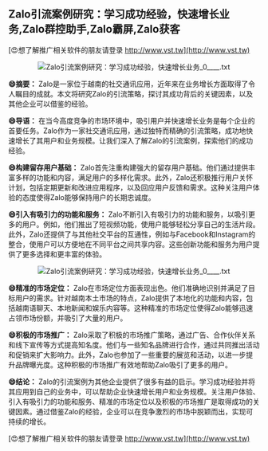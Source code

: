 ## **Zalo引流案例研究：学习成功经验，快速增长业务,Zalo群控助手,Zalo霸屏,Zalo获客**

[😍想了解推广相关软件的朋友请登录 http://www.vst.tw](http://www.vst.tw)

 <center><img src="https://vst.tw/MP4/tuiguang/png/2.png" alt="Zalo引流案例研究：学习成功经验，快速增长业务_0____.txt"></center>

**😄摘要：**
Zalo是一家位于越南的社交通讯应用，近年来在业务增长方面取得了令人瞩目的成就。本文将研究Zalo的引流策略，探讨其成功背后的关键因素，以及其他企业可以借鉴的经验。

**😄导语：**
在当今高度竞争的市场环境中，吸引用户并快速增长业务是每个企业的首要任务。Zalo作为一家社交通讯应用，通过独特而精确的引流策略，成功地快速增长了其用户和业务规模。让我们深入了解Zalo的引流案例，探索他们的成功经验。

**😄构建留存用户基础：**
Zalo首先注重构建强大的留存用户基础。他们通过提供丰富多样的功能和内容，满足用户的多样化需求。此外，Zalo还积极推行用户关怀计划，包括定期更新和改进应用程序，以及回应用户反馈和需求。这种关注用户体验的态度使得Zalo能够保持用户的长期忠诚度。

**😄引入有吸引力的功能和服务：**
Zalo不断引入有吸引力的功能和服务，以吸引更多的用户。例如，他们推出了短视频功能，使用户能够轻松分享自己的生活片段。此外，Zalo还提供了与其他社交平台的互通性，例如与Facebook和Instagram的整合，使用户可以方便地在不同平台之间共享内容。这些创新功能和服务为用户提供了更多选择和更丰富的体验。

 <center><img src="https://vst.tw/MP4/tuiguang/png/6.png" alt="Zalo引流案例研究：学习成功经验，快速增长业务_0____.txt"></center>

**😄精准的市场定位：**
Zalo在市场定位方面表现出色。他们准确地识别并满足了目标用户的需求。针对越南本土市场的特点，Zalo提供了本地化的功能和内容，包括越南语聊天、本地新闻和娱乐内容等。这种精准的市场定位使得Zalo能够迅速占领市场份额，并吸引了大量的用户。

**😄积极的市场推广：**
Zalo采取了积极的市场推广策略，通过广告、合作伙伴关系和线下宣传等方式提高知名度。他们与一些知名品牌进行合作，通过共同推出活动和促销来扩大影响力。此外，Zalo也参加了一些重要的展览和活动，以进一步提升品牌曝光度。这种积极的市场推广有效地帮助Zalo吸引了更多的用户。

**😄结论：**
Zalo的引流案例为其他企业提供了很多有益的启示。学习成功经验并将其应用到自己的业务中，可以帮助企业快速增长用户和业务规模。关注用户体验、引入有吸引力的功能和服务、精准的市场定位以及积极的市场推广是取得成功的关键因素。通过借鉴Zalo的经验，企业可以在竞争激烈的市场中脱颖而出，实现可持续的增长。

[😍想了解推广相关软件的朋友请登录 http://www.vst.tw](http://www.vst.tw)



